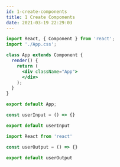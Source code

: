 ```yaml
---
id: 1-create-components
title: 1 Create Components
date: 2021-03-19 22:29:03
---
```


```jsx title="App.js"
import React, { Component } from 'react';
import './App.css';

class App extends Component {
  render() {
    return (
      <div className="App">
      </div>
    );
  }
}

export default App;
```

```jsx title="UserInput.js"
const userInput = () => {}

export default userInput
```

```jsx title="UserOutput.js"
import React from 'react'

const userOutput = () => {}

export default userOutput
```
